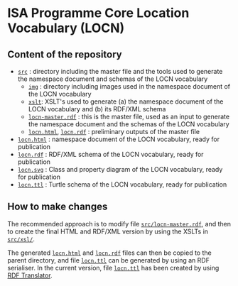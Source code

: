 # ISA Programme Core Location Vocabulary (LOCN)

## Content of the repository

* [`src`](src/) : directory including the master file and the tools used to generate the namespace document and schemas of the LOCN vocabulary
  * [`img`](src/img/) : directory including images used in the namespace document of the LOCN vocabulary
  * [`xslt`](src/xslt/): XSLT's used to generate (a) the namespace document of the LOCN vocabulary and (b) its RDF/XML schema
  * [`locn-master.rdf`](src/locn-master.rdf) : this is the master file, used as an input to generate the namespace document and the schemas of the LOCN vocabulary
  * [`locn.html`](src/locn.html), [`locn.rdf`](src/locn.rdf) : preliminary outputs of the master file
* [`locn.html`](locn.html) : namespace document of the LOCN vocabulary, ready for publication
* [`locn.rdf`](locn.rdf) : RDF/XML schema of the LOCN vocabulary, ready for publication
* [`locn.svg`](locn.svg) : Class and property diagram of the LOCN vocabulary, ready for publication
* [`locn.ttl`](locn.ttl) : Turtle schema of the LOCN vocabulary, ready for publication

## How to make changes

The recommended approach is to modify file [`src/locn-master.rdf`](src/locn-master.rdf), and then to create the final HTML and RDF/XML version by using the XSLTs in [`src/xsl/`](src/xsl/).

The generated [`locn.html`](src/locn.html) and [`locn.rdf`](src/locn.rdf) files can then be copied to the parent directory, and file [`locn.ttl`](src/locn.ttl) can be generated by using an RDF serialiser. In the current version, file [`locn.ttl`](src/locn.ttl) has been created by using [RDF Translator](http://rdf-translator.appspot.com/).
